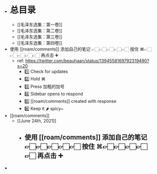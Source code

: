 - # 总目录
    - [[毛泽东选集：第一卷]]
    - [[毛泽东选集：第二卷]]
    - [[毛泽东选集：第三卷]]
    - [[毛泽东选集：第四卷]]
- 使用 [[roam/comments]] 添加自己的笔记 👉🏻👉🏻👉🏻👉🏻👉🏻 按住 ⌘👉🏻👉🏻👉🏻👉🏻👉🏻 再点击 ➕
    - ref: https://twitter.com/beauhaan/status/1394558169792319490?s=20
        - 1️⃣ Check for updates
        - 2️⃣ Hold ⌘ 
        - 3️⃣ Press 加粗的加号
        - 4️⃣ Sidebar opens to respond
        - 5️⃣ [[roam/comments]] created with response
        - 6️⃣ Keep it 🌶 spicy~
- [[roam/comments]]
    - [[June 24th, 2021]]
        - 使用 [[roam/comments]] 添加自己的笔记 👉🏻👉🏻👉🏻👉🏻👉🏻 按住 ⌘👉🏻👉🏻👉🏻👉🏻👉🏻 再点击 ➕
            - 
- 
